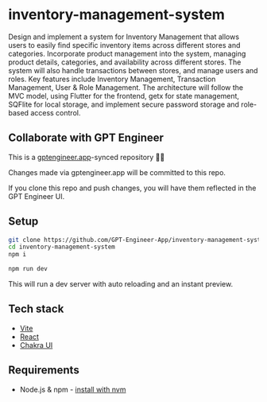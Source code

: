 # inventory-management-system

Design and implement a system for Inventory Management that allows users to easily find specific inventory items across different stores and categories. Incorporate product management into the system, managing product details, categories, and availability across different stores. The system will also handle transactions between stores, and manage users and roles. Key features include Inventory Management, Transaction Management, User & Role Management. The architecture will follow the MVC model, using Flutter for the frontend, getx for state management, SQFlite for local storage, and implement secure password storage and role-based access control.

## Collaborate with GPT Engineer

This is a [gptengineer.app](https://gptengineer.app)-synced repository 🌟🤖

Changes made via gptengineer.app will be committed to this repo.

If you clone this repo and push changes, you will have them reflected in the GPT Engineer UI.

## Setup

```sh
git clone https://github.com/GPT-Engineer-App/inventory-management-system.git
cd inventory-management-system
npm i
```

```sh
npm run dev
```

This will run a dev server with auto reloading and an instant preview.

## Tech stack

- [Vite](https://vitejs.dev/)
- [React](https://react.dev/)
- [Chakra UI](https://chakra-ui.com/)

## Requirements

- Node.js & npm - [install with nvm](https://github.com/nvm-sh/nvm#installing-and-updating)
